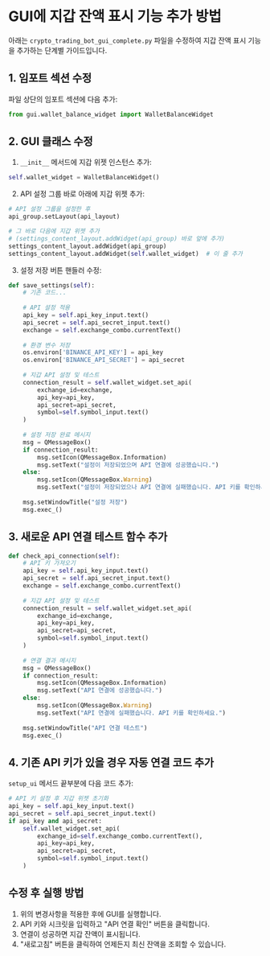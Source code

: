 # GUI에 지갑 잔액 표시 기능 추가 방법

아래는 `crypto_trading_bot_gui_complete.py` 파일을 수정하여 지갑 잔액 표시 기능을 추가하는 단계별 가이드입니다.

## 1. 임포트 섹션 수정

파일 상단의 임포트 섹션에 다음 추가:
```python
from gui.wallet_balance_widget import WalletBalanceWidget
```

## 2. GUI 클래스 수정

1. `__init__` 메서드에 지갑 위젯 인스턴스 추가:
```python
self.wallet_widget = WalletBalanceWidget()
```

2. API 설정 그룹 바로 아래에 지갑 위젯 추가:
```python
# API 설정 그룹을 설정한 후
api_group.setLayout(api_layout)

# 그 바로 다음에 지갑 위젯 추가 
# (settings_content_layout.addWidget(api_group) 바로 앞에 추가)
settings_content_layout.addWidget(api_group)
settings_content_layout.addWidget(self.wallet_widget)  # 이 줄 추가
```

3. 설정 저장 버튼 핸들러 수정:
```python
def save_settings(self):
    # 기존 코드...
    
    # API 설정 적용
    api_key = self.api_key_input.text()
    api_secret = self.api_secret_input.text()
    exchange = self.exchange_combo.currentText()
    
    # 환경 변수 저장
    os.environ['BINANCE_API_KEY'] = api_key
    os.environ['BINANCE_API_SECRET'] = api_secret
    
    # 지갑 API 설정 및 테스트
    connection_result = self.wallet_widget.set_api(
        exchange_id=exchange,
        api_key=api_key,
        api_secret=api_secret,
        symbol=self.symbol_input.text()
    )
    
    # 설정 저장 완료 메시지
    msg = QMessageBox()
    if connection_result:
        msg.setIcon(QMessageBox.Information)
        msg.setText("설정이 저장되었으며 API 연결에 성공했습니다.")
    else:
        msg.setIcon(QMessageBox.Warning)
        msg.setText("설정이 저장되었으나 API 연결에 실패했습니다. API 키를 확인하세요.")
    
    msg.setWindowTitle("설정 저장")
    msg.exec_()
```

## 3. 새로운 API 연결 테스트 함수 추가

```python
def check_api_connection(self):
    # API 키 가져오기
    api_key = self.api_key_input.text()
    api_secret = self.api_secret_input.text()
    exchange = self.exchange_combo.currentText()
    
    # 지갑 API 설정 및 테스트
    connection_result = self.wallet_widget.set_api(
        exchange_id=exchange,
        api_key=api_key,
        api_secret=api_secret,
        symbol=self.symbol_input.text()
    )
    
    # 연결 결과 메시지
    msg = QMessageBox()
    if connection_result:
        msg.setIcon(QMessageBox.Information)
        msg.setText("API 연결에 성공했습니다.")
    else:
        msg.setIcon(QMessageBox.Warning)
        msg.setText("API 연결에 실패했습니다. API 키를 확인하세요.")
    
    msg.setWindowTitle("API 연결 테스트")
    msg.exec_()
```

## 4. 기존 API 키가 있을 경우 자동 연결 코드 추가

`setup_ui` 메서드 끝부분에 다음 코드 추가:
```python
# API 키 설정 후 지갑 위젯 초기화
api_key = self.api_key_input.text()
api_secret = self.api_secret_input.text()
if api_key and api_secret:
    self.wallet_widget.set_api(
        exchange_id=self.exchange_combo.currentText(),
        api_key=api_key,
        api_secret=api_secret,
        symbol=self.symbol_input.text()
    )
```

## 수정 후 실행 방법

1. 위의 변경사항을 적용한 후에 GUI를 실행합니다.
2. API 키와 시크릿을 입력하고 "API 연결 확인" 버튼을 클릭합니다.
3. 연결이 성공하면 지갑 잔액이 표시됩니다.
4. "새로고침" 버튼을 클릭하여 언제든지 최신 잔액을 조회할 수 있습니다.
